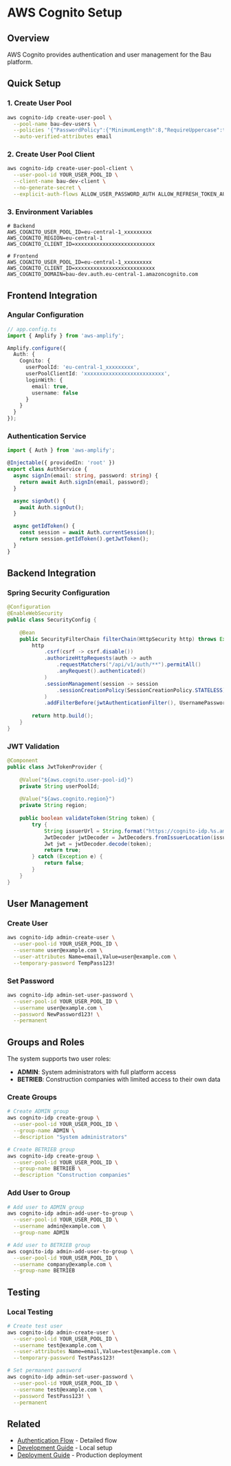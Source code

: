 # AWS Cognito Setup

## Overview

AWS Cognito provides authentication and user management for the Bau platform.

## Quick Setup

### 1. Create User Pool
```bash
aws cognito-idp create-user-pool \
  --pool-name bau-dev-users \
  --policies '{"PasswordPolicy":{"MinimumLength":8,"RequireUppercase":true,"RequireLowercase":true,"RequireNumbers":true,"RequireSymbols":true}}' \
  --auto-verified-attributes email
```

### 2. Create User Pool Client
```bash
aws cognito-idp create-user-pool-client \
  --user-pool-id YOUR_USER_POOL_ID \
  --client-name bau-dev-client \
  --no-generate-secret \
  --explicit-auth-flows ALLOW_USER_PASSWORD_AUTH ALLOW_REFRESH_TOKEN_AUTH
```

### 3. Environment Variables
```env
# Backend
AWS_COGNITO_USER_POOL_ID=eu-central-1_xxxxxxxxx
AWS_COGNITO_REGION=eu-central-1
AWS_COGNITO_CLIENT_ID=xxxxxxxxxxxxxxxxxxxxxxxxxx

# Frontend
AWS_COGNITO_USER_POOL_ID=eu-central-1_xxxxxxxxx
AWS_COGNITO_CLIENT_ID=xxxxxxxxxxxxxxxxxxxxxxxxxx
AWS_COGNITO_DOMAIN=bau-dev.auth.eu-central-1.amazoncognito.com
```

## Frontend Integration

### Angular Configuration
```typescript
// app.config.ts
import { Amplify } from 'aws-amplify';

Amplify.configure({
  Auth: {
    Cognito: {
      userPoolId: 'eu-central-1_xxxxxxxxx',
      userPoolClientId: 'xxxxxxxxxxxxxxxxxxxxxxxxxx',
      loginWith: {
        email: true,
        username: false
      }
    }
  }
});
```

### Authentication Service
```typescript
import { Auth } from 'aws-amplify';

@Injectable({ providedIn: 'root' })
export class AuthService {
  async signIn(email: string, password: string) {
    return await Auth.signIn(email, password);
  }

  async signOut() {
    await Auth.signOut();
  }

  async getIdToken() {
    const session = await Auth.currentSession();
    return session.getIdToken().getJwtToken();
  }
}
```

## Backend Integration

### Spring Security Configuration
```java
@Configuration
@EnableWebSecurity
public class SecurityConfig {
    
    @Bean
    public SecurityFilterChain filterChain(HttpSecurity http) throws Exception {
        http
            .csrf(csrf -> csrf.disable())
            .authorizeHttpRequests(auth -> auth
                .requestMatchers("/api/v1/auth/**").permitAll()
                .anyRequest().authenticated()
            )
            .sessionManagement(session -> session
                .sessionCreationPolicy(SessionCreationPolicy.STATELESS)
            )
            .addFilterBefore(jwtAuthenticationFilter(), UsernamePasswordAuthenticationFilter.class);
        
        return http.build();
    }
}
```

### JWT Validation
```java
@Component
public class JwtTokenProvider {
    
    @Value("${aws.cognito.user-pool-id}")
    private String userPoolId;
    
    @Value("${aws.cognito.region}")
    private String region;
    
    public boolean validateToken(String token) {
        try {
            String issuerUrl = String.format("https://cognito-idp.%s.amazonaws.com/%s", region, userPoolId);
            JwtDecoder jwtDecoder = JwtDecoders.fromIssuerLocation(issuerUrl);
            Jwt jwt = jwtDecoder.decode(token);
            return true;
        } catch (Exception e) {
            return false;
        }
    }
}
```

## User Management

### Create User
```bash
aws cognito-idp admin-create-user \
  --user-pool-id YOUR_USER_POOL_ID \
  --username user@example.com \
  --user-attributes Name=email,Value=user@example.com \
  --temporary-password TempPass123!
```

### Set Password
```bash
aws cognito-idp admin-set-user-password \
  --user-pool-id YOUR_USER_POOL_ID \
  --username user@example.com \
  --password NewPassword123! \
  --permanent
```

## Groups and Roles

The system supports two user roles:
- **ADMIN**: System administrators with full platform access
- **BETRIEB**: Construction companies with limited access to their own data

### Create Groups
```bash
# Create ADMIN group
aws cognito-idp create-group \
  --user-pool-id YOUR_USER_POOL_ID \
  --group-name ADMIN \
  --description "System administrators"

# Create BETRIEB group  
aws cognito-idp create-group \
  --user-pool-id YOUR_USER_POOL_ID \
  --group-name BETRIEB \
  --description "Construction companies"
```

### Add User to Group
```bash
# Add user to ADMIN group
aws cognito-idp admin-add-user-to-group \
  --user-pool-id YOUR_USER_POOL_ID \
  --username admin@example.com \
  --group-name ADMIN

# Add user to BETRIEB group
aws cognito-idp admin-add-user-to-group \
  --user-pool-id YOUR_USER_POOL_ID \
  --username company@example.com \
  --group-name BETRIEB
```

## Testing

### Local Testing
```bash
# Create test user
aws cognito-idp admin-create-user \
  --user-pool-id YOUR_USER_POOL_ID \
  --username test@example.com \
  --user-attributes Name=email,Value=test@example.com \
  --temporary-password TestPass123!

# Set permanent password
aws cognito-idp admin-set-user-password \
  --user-pool-id YOUR_USER_POOL_ID \
  --username test@example.com \
  --password TestPass123! \
  --permanent
```

## Related
- [Authentication Flow](06-runtime/authentication-flow.md) - Detailed flow
- [Development Guide](development.md) - Local setup
- [Deployment Guide](deployment.md) - Production deployment 